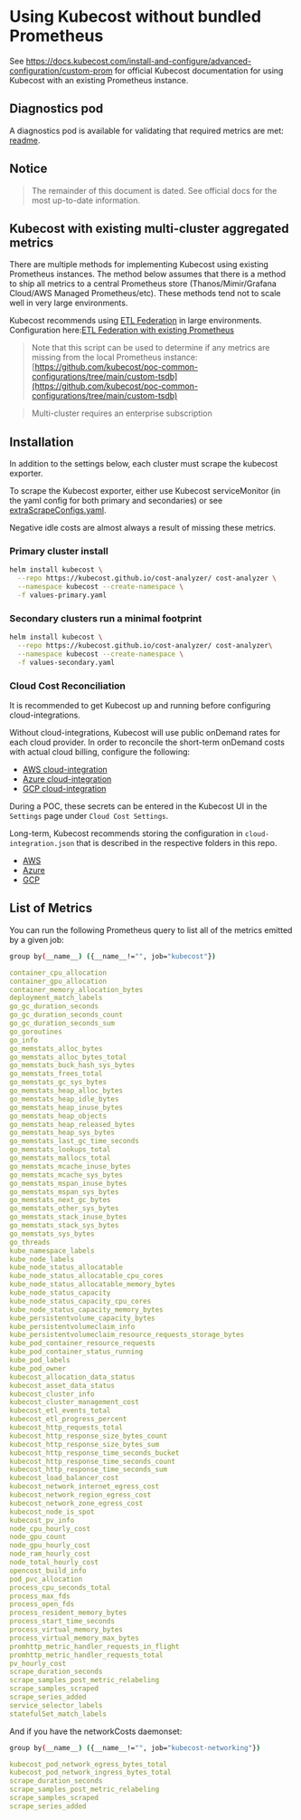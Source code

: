 # Using Kubecost without bundled Prometheus

See <https://docs.kubecost.com/install-and-configure/advanced-configuration/custom-prom> for official Kubecost documentation for using Kubecost with an existing Prometheus instance.

## Diagnostics pod

A diagnostics pod is available for validating that required metrics are met: [readme](../metric-diagnostics/REAME.md).

## Notice

> The remainder of this document is dated. See official docs for the most up-to-date information.

## Kubecost with existing multi-cluster aggregated metrics

There are multiple methods for implementing Kubecost using existing Prometheus instances. The method below assumes that there is a method to ship all metrics to a central Prometheus store (Thanos/Mimir/Grafana Cloud/AWS Managed Prometheus/etc). These methods tend not to scale well in very large environments.

Kubecost recommends using [ETL Federation](https://docs.kubecost.com/install-and-configure/install/multi-cluster/federated-et) in large environments. Configuration here:[ETL Federation with existing Prometheus](../etl-federation/existing-prometheus/README.md)

 > Note that this script can be used to determine if any metrics are missing from the local Prometheus instance: [https://github.com/kubecost/poc-common-configurations/tree/main/custom-tsdb](https://github.com/kubecost/poc-common-configurations/tree/main/custom-tsdb)

 > Multi-cluster requires an enterprise subscription


## Installation

In addition to the settings below, each cluster must scrape the kubecost exporter.

To scrape the Kubecost exporter, either use Kubecost serviceMonitor (in the yaml config for both primary and secondaries) or see [extraScrapeConfigs.yaml](extraScrapeConfigs.yaml).

Negative idle costs are almost always a result of missing these metrics.

### Primary cluster install

```sh
helm install kubecost \
  --repo https://kubecost.github.io/cost-analyzer/ cost-analyzer \
  --namespace kubecost --create-namespace \
  -f values-primary.yaml
```

### Secondary clusters run a minimal footprint

```sh
helm install kubecost \
  --repo https://kubecost.github.io/cost-analyzer/ cost-analyzer\
  --namespace kubecost --create-namespace \
  -f values-secondary.yaml
```

### Cloud Cost Reconciliation

It is recommended to get Kubecost up and running before configuring cloud-integrations.

Without cloud-integrations, Kubecost will use public onDemand rates for each cloud provider. In order to reconcile the short-term onDemand costs with actual cloud billing, configure the following:

- [AWS cloud-integration](https://github.com/kubecost/docs/blob/main/aws-out-of-cluster.md)
- [Azure cloud-integration](https://github.com/kubecost/docs/blob/main/azure-out-of-cluster.md)
- [GCP cloud-integration](https://github.com/kubecost/docs/blob/main/gcp-out-of-cluster.md)

During a POC, these secrets can be entered in the Kubecost UI in the `Settings` page under `Cloud Cost Settings`.

Long-term, Kubecost recommends storing the configuration in `cloud-integration.json` that is described in the respective folders in this repo.

- [AWS](../aws/)
- [Azure](../azure/)
- [GCP](../gcp/)

## List of Metrics

You can run the following Prometheus query to list all of the metrics emitted by a given job:

```sh
group by(__name__) ({__name__!="", job="kubecost"})
```

```yaml
container_cpu_allocation
container_gpu_allocation
container_memory_allocation_bytes
deployment_match_labels
go_gc_duration_seconds
go_gc_duration_seconds_count
go_gc_duration_seconds_sum
go_goroutines
go_info
go_memstats_alloc_bytes
go_memstats_alloc_bytes_total
go_memstats_buck_hash_sys_bytes
go_memstats_frees_total
go_memstats_gc_sys_bytes
go_memstats_heap_alloc_bytes
go_memstats_heap_idle_bytes
go_memstats_heap_inuse_bytes
go_memstats_heap_objects
go_memstats_heap_released_bytes
go_memstats_heap_sys_bytes
go_memstats_last_gc_time_seconds
go_memstats_lookups_total
go_memstats_mallocs_total
go_memstats_mcache_inuse_bytes
go_memstats_mcache_sys_bytes
go_memstats_mspan_inuse_bytes
go_memstats_mspan_sys_bytes
go_memstats_next_gc_bytes
go_memstats_other_sys_bytes
go_memstats_stack_inuse_bytes
go_memstats_stack_sys_bytes
go_memstats_sys_bytes
go_threads
kube_namespace_labels
kube_node_labels
kube_node_status_allocatable
kube_node_status_allocatable_cpu_cores
kube_node_status_allocatable_memory_bytes
kube_node_status_capacity
kube_node_status_capacity_cpu_cores
kube_node_status_capacity_memory_bytes
kube_persistentvolume_capacity_bytes
kube_persistentvolumeclaim_info
kube_persistentvolumeclaim_resource_requests_storage_bytes
kube_pod_container_resource_requests
kube_pod_container_status_running
kube_pod_labels
kube_pod_owner
kubecost_allocation_data_status
kubecost_asset_data_status
kubecost_cluster_info
kubecost_cluster_management_cost
kubecost_etl_events_total
kubecost_etl_progress_percent
kubecost_http_requests_total
kubecost_http_response_size_bytes_count
kubecost_http_response_size_bytes_sum
kubecost_http_response_time_seconds_bucket
kubecost_http_response_time_seconds_count
kubecost_http_response_time_seconds_sum
kubecost_load_balancer_cost
kubecost_network_internet_egress_cost
kubecost_network_region_egress_cost
kubecost_network_zone_egress_cost
kubecost_node_is_spot
kubecost_pv_info
node_cpu_hourly_cost
node_gpu_count
node_gpu_hourly_cost
node_ram_hourly_cost
node_total_hourly_cost
opencost_build_info
pod_pvc_allocation
process_cpu_seconds_total
process_max_fds
process_open_fds
process_resident_memory_bytes
process_start_time_seconds
process_virtual_memory_bytes
process_virtual_memory_max_bytes
promhttp_metric_handler_requests_in_flight
promhttp_metric_handler_requests_total
pv_hourly_cost
scrape_duration_seconds
scrape_samples_post_metric_relabeling
scrape_samples_scraped
scrape_series_added
service_selector_labels
statefulSet_match_labels
```

And if you have the networkCosts daemonset:

```sh
group by(__name__) ({__name__!="", job="kubecost-networking"})
```

```yaml
kubecost_pod_network_egress_bytes_total
kubecost_pod_network_ingress_bytes_total
scrape_duration_seconds
scrape_samples_post_metric_relabeling
scrape_samples_scraped
scrape_series_added
```

